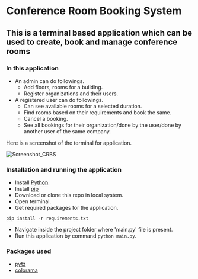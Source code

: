 # Conference Room Booking System 

## This is a terminal based application which can be used to create, book and manage conference rooms



### In this application

* An admin can do followings.
  * Add floors, rooms for a building.
  * Register organizations and their users.
* A registered user can do followings.
  * Can see available rooms for a selected duration.
  * Find rooms based on their requirements and book the same.
  * Cancel a booking.
  * See all bookings for their organization/done by the user/done by another user of the same company.
  
Here is a screenshot of the terminal for application.

![Screenshot_CRBS](https://github.com/techieaman94/conference-room-booking-system/assets/32607259/b25d2a66-4558-478f-b8dc-cf1acc8aff23)

### Installation and running the application

* Install [Python](https://wiki.python.org/moin/BeginnersGuide/Download).
* Install [pip](https://pip.pypa.io/en/stable/installation/)
* Download or clone this repo in local system.
* Open terminal.
* Get required packages for the application. 
 ```
 pip install -r requirements.txt
 ```
* Navigate inside the project folder where 'main.py' file is present.
* Run this application by command `python main.py`.

### Packages used

* [pytz](https://pypi.org/project/pytz/)
* [colorama](https://pypi.org/project/colorama/)
